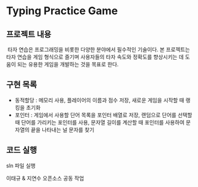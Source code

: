 # Typing Practice Game 

## 프로젝트 내용
 타자 연습은 프로그래밍을 비롯한 다양한 분야에서 필수적인 기술이다. 본 프로젝트는 타자 연습을 게임 형식으로 즐기며 사용자들의 타자 속도와 정확도를 향상시키는 데 도움이 되는 유용한 게임을 개발하는 것을 목표로 한다. 

 
## 구현 목록
- 동적할당 : 메모리 사용, 플레이어의 이름과 점수 저장, 새로운 게임을 시작할 때 랭킹을 초기화
- 포인터 : 게임에서 사용할 단어 목록을 포인터 배열로 저장, 랜덤으로 단어를 선택할 때 단어를 가리키는 포인터를 사용, 문자열 길이를 계산할 때 포인터를 사용하여 문자열의 끝을 나타내는 널 문자를 찾기


## 코드 실행 
sln 파일 실행

이태규 & 지연수 오픈소스 공동 작업
